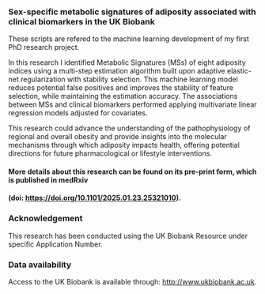 ### Sex-specific metabolic signatures of adiposity associated with clinical biomarkers in the UK Biobank

These scripts are refered to the machine learning development of my first PhD research project.

In this research I identified Metabolic Signatures (MSs) of eight adiposity indices using a multi-step estimation algorithm built upon adaptive elastic-net regularization with stability selection.
This machine learning model reduces potential false positives and improves the stability of feature selection, while maintaining the estimation accuracy. The associations between MSs and clinical biomarkers performed applying multivariate linear regression models adjusted for covariates.

This research could advance the understanding of the pathophysiology of regional and overall obesity and provide insights into the molecular mechanisms through which adiposity impacts health, offering potential directions for future pharmacological or lifestyle interventions.

#### More details about this research can be found on its pre-print form, which is published in medRxiv
#### (doi: https://doi.org/10.1101/2025.01.23.25321010).

### Acknowledgement
This research has been conducted using the UK Biobank Resource under specific Application Number. 

### Data availability
Access to the UK Biobank is available through: http://www.ukbiobank.ac.uk.
